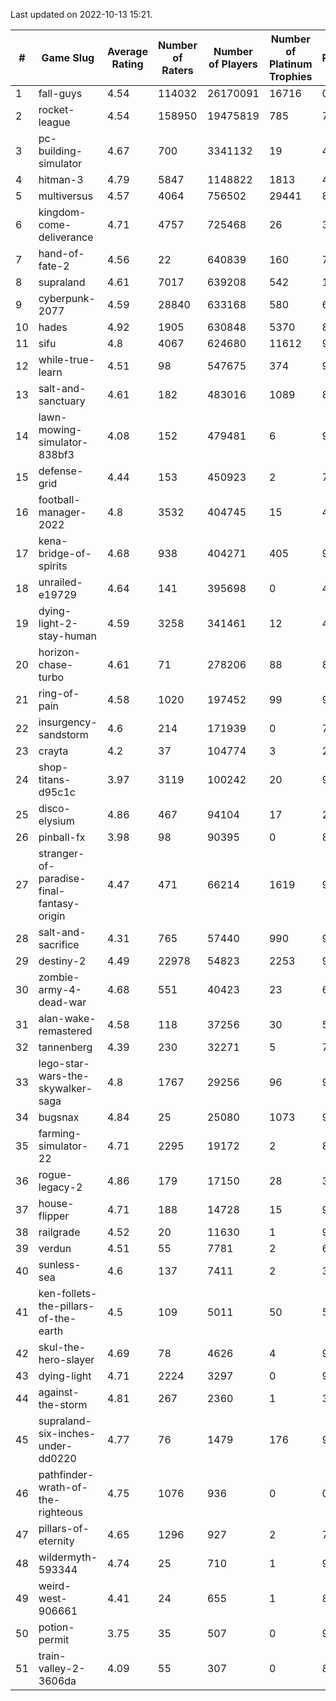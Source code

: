 Last updated on 2022-10-13 15:21.


|#|Game Slug|Average Rating|Number of Raters|Number of Players|Number of Platinum Trophies|Max Rarity (%)|
|---|---|---|---|---|---|---|
|1|fall-guys|4.54|114032|26170091|16716|0.8|
|2|rocket-league|4.54|158950|19475819|785|74|
|3|pc-building-simulator|4.67|700|3341132|19|47|
|4|hitman-3|4.79|5847|1148822|1813|48|
|5|multiversus|4.57|4064|756502|29441|81|
|6|kingdom-come-deliverance|4.71|4757|725468|26|30|
|7|hand-of-fate-2|4.56|22|640839|160|72|
|8|supraland|4.61|7017|639208|542|100|
|9|cyberpunk-2077|4.59|28840|633168|580|61|
|10|hades|4.92|1905|630848|5370|89|
|11|sifu|4.8|4067|624680|11612|96|
|12|while-true-learn|4.51|98|547675|374|93|
|13|salt-and-sanctuary|4.61|182|483016|1089|83|
|14|lawn-mowing-simulator-838bf3|4.08|152|479481|6|91|
|15|defense-grid|4.44|153|450923|2|79|
|16|football-manager-2022|4.8|3532|404745|15|48|
|17|kena-bridge-of-spirits|4.68|938|404271|405|94|
|18|unrailed-e19729|4.64|141|395698|0|40|
|19|dying-light-2-stay-human|4.59|3258|341461|12|48|
|20|horizon-chase-turbo|4.61|71|278206|88|83|
|21|ring-of-pain|4.58|1020|197452|99|97|
|22|insurgency-sandstorm|4.6|214|171939|0|7|
|23|crayta|4.2|37|104774|3|23|
|24|shop-titans-d95c1c|3.97|3119|100242|20|98|
|25|disco-elysium|4.86|467|94104|17|28|
|26|pinball-fx|3.98|98|90395|0|86|
|27|stranger-of-paradise-final-fantasy-origin|4.47|471|66214|1619|98|
|28|salt-and-sacrifice|4.31|765|57440|990|91|
|29|destiny-2|4.49|22978|54823|2253|97|
|30|zombie-army-4-dead-war|4.68|551|40423|23|66|
|31|alan-wake-remastered|4.58|118|37256|30|5|
|32|tannenberg|4.39|230|32271|5|79|
|33|lego-star-wars-the-skywalker-saga|4.8|1767|29256|96|98|
|34|bugsnax|4.84|25|25080|1073|97|
|35|farming-simulator-22|4.71|2295|19172|2|83|
|36|rogue-legacy-2|4.86|179|17150|28|36|
|37|house-flipper|4.71|188|14728|15|93|
|38|railgrade|4.52|20|11630|1|98|
|39|verdun|4.51|55|7781|2|67|
|40|sunless-sea|4.6|137|7411|2|38|
|41|ken-follets-the-pillars-of-the-earth|4.5|109|5011|50|56|
|42|skul-the-hero-slayer|4.69|78|4626|4|96|
|43|dying-light|4.71|2224|3297|0|98|
|44|against-the-storm|4.81|267|2360|1|32|
|45|supraland-six-inches-under-dd0220|4.77|76|1479|176|99|
|46|pathfinder-wrath-of-the-righteous|4.75|1076|936|0|0.1|
|47|pillars-of-eternity|4.65|1296|927|2|79|
|48|wildermyth-593344|4.74|25|710|1|91|
|49|weird-west-906661|4.41|24|655|1|80|
|50|potion-permit|3.75|35|507|0|96|
|51|train-valley-2-3606da|4.09|55|307|0|88|
